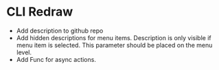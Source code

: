 # CLI Redraw

* Add description to github repo
* Add hidden descriptions for menu items. Description is only visible if menu item is selected. This parameter should be placed on the menu level.
* Add Func for async actions.
